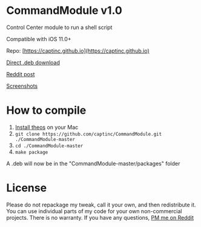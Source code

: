 # CommandModule v1.0
Control Center module to run a shell script

Compatible with iOS 11.0+

Repo: [https://captinc.github.io](https://captinc.github.io)

[Direct .deb download](https://github.com/captinc/CommandModule/releases/download/v1.0/com.captinc.commandmodule_1.0_iphoneos-arm.deb)

[Reddit post](https://www.reddit.com/r/jailbreak/comments/exyfol/release_commandmodule_control_center_module_to)

[Screenshots](https://captinc.github.io/depictions/commandmodule/screenshots.html)

# How to compile
1. [Install theos](https://github.com/theos/theos/wiki/Installation-macOS) on your Mac
2. `git clone https://github.com/captinc/CommandModule.git ./CommandModule-master`
3. `cd ./CommandModule-master`
4. `make package`

A .deb will now be in the "CommandModule-master/packages" folder

# License
Please do not repackage my tweak, call it your own, and then redistribute it. You can use individual parts of my code for your own non-commercial projects. There is no warranty. If you have any questions, [PM me on Reddit](https://reddit.com/u/captinc37)
